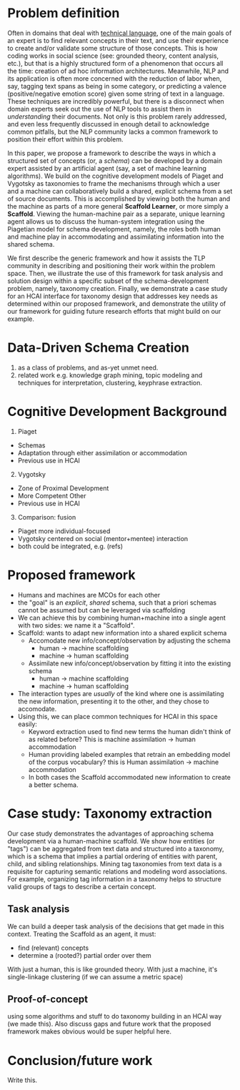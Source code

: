 # Problem definition

Often in domains that deal with [technical language](https://www.nist.gov/blogs/taking-measure/teaching-computers-read-industry-lingo-technical-vs-natural-language-processing), one of the main  goals of an expert is to find relevant concepts in their text, and use their experience to create and/or validate some structure of those concepts. 
This is how coding works in social science (see: grounded theory, content analysis, etc.), but that is a highly structured form of a phenomenon that occurs all the time: creation of ad hoc information architectures. 
Meanwhile, NLP and its application is often more concerned with the reduction of labor when, say, tagging text spans as being in some category, or predicting a valence (positive/negative emotion score) given some string of text in a language. 
These techniques are incredibly powerful, but there is a disconnect when domain experts seek out the use of NLP tools to assist them in _understanding_ their documents. 
Not only is this problem rarely addressed, and even less frequently discussed in enough detail to acknowledge common pitfalls, but the NLP community lacks a common framework to position their effort within this problem. 

In this paper, we propose a framework to describe the ways in which a structured set of concepts (or, a _schema_) can be developed by a domain expert assisted by an artificial agent (say, a set of machine learning algorithms). 
We build on the cognitive development models of Piaget and Vygotsky as taxonomies to frame the mechanisms through which a user and a machine can collaboratively build  a shared, explicit schema from a set of source documents. 
This is accomplished by viewing both the human and the machine as parts of a more general **Scaffold Learner**, or more simply a **Scaffold**. 
Viewing the human-machine pair as a separate, unique learning agent allows us to discuss the human-system integration using the Piagetian model for schema development, namely, the roles both human and machine play in accommodating and assimilating information into the shared schema. 

We first describe the generic framework and how it assists the TLP community in describing and positioning their work within the problem space. 
Then, we illustrate the use of this framework for task analysis and solution design within a specific subset of the schema-development problem, namely, taxonomy creation. 
Finally, we demonstrate a case study for an HCAI interface for taxonomy design that addresses key needs as determined within our proposed framework, and demonstrate the utility of our framework for guiding future research efforts that might build on our example. 


# Data-Driven Schema Creation 

1. as a class of problems, and as-yet unmet need.
2. related work e.g. knowledge graph mining, topic modeling and techniques for interpretation, clustering, keyphrase extraction.  

# Cognitive Development Background

1. Piaget
  - Schemas
  - Adaptation through either assimilation or accommodation
  - Previous use in HCAI
2. Vygotsky
  - Zone of Proximal Development
  - More Competent Other
  - Previous use in HCAI
3. Comparison: fusion
  - Piaget more individual-focused
  - Vygotsky centered on social (mentor+mentee) interaction
  - both could be integrated, e.g. (refs)

# Proposed framework
- Humans and machines are MCOs for each other 
- the "goal" is an _explicit_, _shared_ schema, such that a priori schemas cannot be assumed but can be leveraged via scaffolding
- We can achieve this by combining human+machine into a single agent with two sides: we name it a "Scaffold".  
- Scaffold: wants to adapt new information into a shared explicit schema
  - Accomodate new info/concept/observation by adjusting the schema
    - human -> machine scaffolding
    - machine -> human scaffolding
  - Assimilate new info/concept/observation by fitting it into the existing schema
    - human -> machine scaffolding
    - machine -> human scaffolding  
- The interaction types are _usually_ of the kind where one is assimilating the new information, presenting it to the other, and they chose to accomodate. 
- Using this, we can place common techniques for HCAI in this space easily: 
  - Keyword extraction used to find new terms the human didn't think of as related before? This is machine assimilation -> human accommodation
  - Human providing labeled examples that retrain an embedding model of the corpus vocabulary? this is Human assimilation -> machine accommodation
  - In both cases the Scaffold accommodated new information to create a better schema. 

# Case study: Taxonomy extraction

<!-- Only looking at entities, with some kind of partial order (super, sub, sibling).  -->

Our case study demonstrates the advantages of approaching schema development via a human-machine scaffold.
We show how entities (or "tags") can be aggregated from text data and structured into a taxonomy, which is a schema that implies a partial ordering of entities with parent, child, and sibling relationships.
Mining tag taxonomies from text data is a requisite for capturing semantic relations and modeling word associations.
For example, organizing tag information in a taxonomy helps to structure valid groups of tags to describe a certain concept.


## Task analysis
We can build a deeper task analysis of the decisions that get made in this context. 
Treating the Scaffold as an agent, it must:
- find (relevant) concepts
- determine a (rooted?) partial order over them

With just a human, this is like grounded theory. 
With just a machine, it's single-linkage clustering (if we can assume a metric space)

## Proof-of-concept
using some algorithms and stuff to do taxonomy building in an HCAI way (we made this). 
Also discuss gaps and future work that the proposed framework makes obvious would be super helpful here. 

# Conclusion/future work
Write this. 

